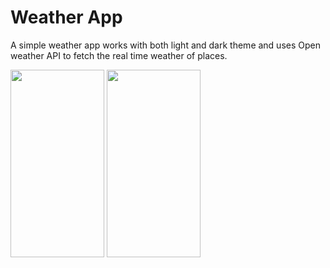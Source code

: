 # Weather App

A simple weather app works with both light and dark theme and uses Open weather API to fetch the real time weather of places.


<img src="https://user-images.githubusercontent.com/24908279/209945786-dd4a907c-3aac-47e3-a790-9ab1470b22b7.png" width="150" height="300">      <img src="https://user-images.githubusercontent.com/24908279/209945790-b73865ff-0c92-4506-823d-00cf15fd6b71.png" width="150" height="300">
